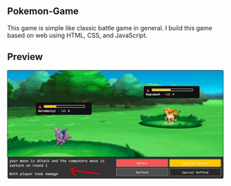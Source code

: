 ## Pokemon-Game
This game is simple like classic battle game in general. I build this game based on web using HTML, CSS, and JavaScript.

## Preview
<img align="center" src="preview.jpeg">
